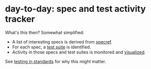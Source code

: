 # day-to-day: spec and test activity tracker

What's this then? Somewhat simplified:
* A list of interesting specs is derived from [specref](https://github.com/tobie/specref).
* For each spec, a [test suite](https://github.com/w3c/web-platform-tests) is identified.
* Activity in those specs and test suites is monitored and [visualized](https://foolip.github.io/day-to-day/).

See [testing in standards](https://github.com/foolip/testing-in-standards) for why this might matter.
